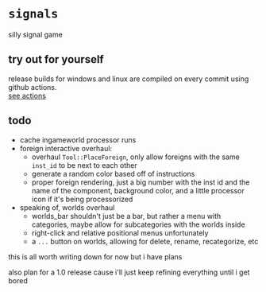 # `signals`

silly signal game

## try out for yourself

release builds for windows and linux are compiled on every commit using github actions. \
[see actions](https://github.com/manen/signals/actions/)

## todo

- cache ingameworld processor runs
- foreign interactive overhaul:
  - overhaul `Tool::PlaceForeign`, only allow foreigns with the same `inst_id` to be next to each other
  - generate a random color based off of instructions
  - proper foreign rendering, just a big number with the inst id and the name of the component, background color, and a little processor icon if it's being processorized
- speaking of, worlds overhaul
  - worlds_bar shouldn't just be a bar, but rather a menu with categories, maybe allow for subcategories with the worlds inside
  - right-click and relative positional menus unfortunately
  - a `...` button on worlds, allowing for delete, rename, recategorize, etc

this is all worth writing down for now but i have plans

also plan for a 1.0 release cause i'll just keep refining everything until i get bored
